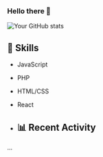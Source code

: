 ### Hello there 👋

![Your GitHub stats](https://github-readme-stats.vercel.app/api?username=knirooshan&show_icons=true)

## 🔧 Skills

- JavaScript
- PHP
- HTML/CSS
- React

- ## 📊 Recent Activity

<!--START_SECTION:activity-->
...
<!--END_SECTION-->

<!--
**knirooshan/knirooshan** is a ✨ _special_ ✨ repository because its `README.md` (this file) appears on your GitHub profile.

Here are some ideas to get you started:

- 🔭 I’m currently working on ...
- 🌱 I’m currently learning ...
- 👯 I’m looking to collaborate on ...
- 🤔 I’m looking for help with ...
- 💬 Ask me about ...
- 📫 How to reach me: ...
- 😄 Pronouns: ...
- ⚡ Fun fact: ...
-->
